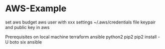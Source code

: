 # AWS-Example

set aws budget
aws user with xxx settings
~/.aws/credentials file
keypair and public key in aws

Prerequisites on local machine
terraform
ansible
python2
pip2
pip2 install -U boto six ansible
